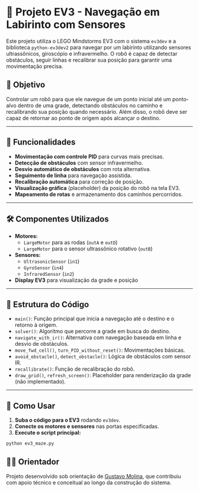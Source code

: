 # 🤖 Projeto EV3 - Navegação em Labirinto com Sensores

Este projeto utiliza o LEGO Mindstorms EV3 com o sistema `ev3dev` e a biblioteca `python-ev3dev2` para navegar por um labirinto utilizando sensores ultrassônicos, giroscópio e infravermelho. O robô é capaz de detectar obstáculos, seguir linhas e recalibrar sua posição para garantir uma movimentação precisa.

## 📌 Objetivo

Controlar um robô para que ele navegue de um ponto inicial até um ponto-alvo dentro de uma grade, detectando obstáculos no caminho e recalibrando sua posição quando necessário. Além disso, o robô deve ser capaz de retornar ao ponto de origem após alcançar o destino.

---

## 🧠 Funcionalidades

- **Movimentação com controle PID** para curvas mais precisas.
- **Detecção de obstáculos** com sensor infravermelho.
- **Desvio automático de obstáculos** com rota alternativa.
- **Seguimento de linha** para navegação assistida.
- **Recalibração automática** para correção de posição.
- **Visualização gráfica** (placeholder) da posição do robô na tela EV3.
- **Mapeamento de rotas** e armazenamento dos caminhos percorridos.

---

## 🛠️ Componentes Utilizados

- **Motores:**
  - `LargeMotor` para as rodas (`outA` e `outD`)
  - `LargeMotor` para o sensor ultrassônico rotativo (`outB`)
- **Sensores:**
  - `UltrasonicSensor` (`in1`)
  - `GyroSensor` (`in4`)
  - `InfraredSensor` (`in2`)
- **Display EV3** para visualização da grade e posição

---

## 📂 Estrutura do Código

- `main()`: Função principal que inicia a navegação até o destino e o retorno à origem.
- `solver()`: Algoritmo que percorre a grade em busca do destino.
- `navigate_with_ir()`: Alternativa com navegação baseada em linha e desvio de obstáculos.
- `move_fwd_cell()`, `turn_PID_without_reset()`: Movimentações básicas.
- `avoid_obstacle()`, `detect_obstacle()`: Lógica de obstáculos com sensor IR.
- `recallibrate()`: Função de recalibração do robô.
- `draw_grid()`, `refresh_screen()`: Placeholder para renderização da grade (não implementado).

---

## 🚀 Como Usar

1. **Suba o código para o EV3** rodando `ev3dev`.
2. **Conecte os motores e sensores** nas portas especificadas.
3. **Execute o script principal:**

```bash
python ev3_maze.py
```

## 🧑‍🏫 Orientador

Projeto desenvolvido sob orientação de [Gustavo Molina](https://github.com/gustavomolina17/gustavomolina17), que contribuiu com apoio técnico e conceitual ao longo da construção do sistema.
